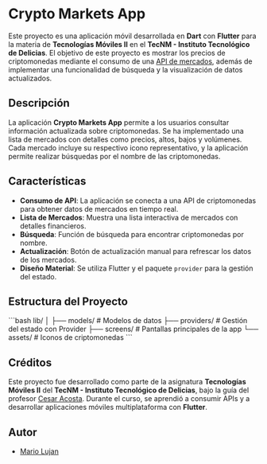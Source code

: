 
# Crypto Markets App

Este proyecto es una aplicación móvil desarrollada en **Dart** con **Flutter** para la materia de **Tecnologías Móviles II** en el **TecNM - Instituto Tecnológico de Delicias**. El objetivo de este proyecto es mostrar los precios de criptomonedas mediante el consumo de una [API de mercados](https://tradeogre.com/help/api), además de implementar una funcionalidad de búsqueda y la visualización de datos actualizados.

## Descripción

La aplicación **Crypto Markets App** permite a los usuarios consultar información actualizada sobre criptomonedas. Se ha implementado una lista de mercados con detalles como precios, altos, bajos y volúmenes. Cada mercado incluye su respectivo icono representativo, y la aplicación permite realizar búsquedas por el nombre de las criptomonedas.

## Características

- **Consumo de API**: La aplicación se conecta a una API de criptomonedas para obtener datos de mercados en tiempo real.
- **Lista de Mercados**: Muestra una lista interactiva de mercados con detalles financieros.
- **Búsqueda**: Función de búsqueda para encontrar criptomonedas por nombre.
- **Actualización**: Botón de actualización manual para refrescar los datos de los mercados.
- **Diseño Material**: Se utiliza Flutter y el paquete `provider` para la gestión del estado.

## Estructura del Proyecto

\`\`\`bash
lib/
│
├── models/              # Modelos de datos
├── providers/           # Gestión del estado con Provider
├── screens/             # Pantallas principales de la app
└── assets/              # Iconos de criptomonedas
\`\`\`

## Créditos

Este proyecto fue desarrollado como parte de la asignatura **Tecnologías Móviles II** del **TecNM - Instituto Tecnológico de Delicias**, bajo la guía del profesor [Cesar Acosta](https://github.com/C3sarAcosta). Durante el curso, se aprendió a consumir APIs y a desarrollar aplicaciones móviles multiplataforma con **Flutter**.

## Autor

- [Mario Lujan](https://github.com/tu-usuario)
